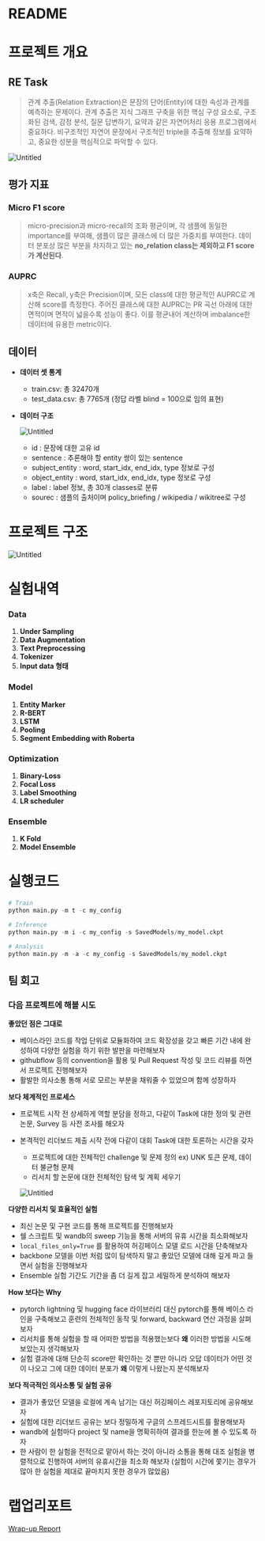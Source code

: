 # README

# 프로젝트 개요

## RE Task

> 관계 추출(Relation Extraction)은 문장의 단어(Entity)에 대한 속성과 관계를 예측하는 문제이다. 관계 추출은 지식 그래프 구축을 위한 핵심 구성 요소로, 구조화된 검색, 감정 분석, 질문 답변하기, 요약과 같은 자연어처리 응용 프로그램에서 중요하다. 비구조적인 자연어 문장에서 구조적인 triple을 추출해 정보를 요약하고, 중요한 성분을 핵심적으로 파악할 수 있다.
> 

![Untitled](README%202cd09064f02145aa8750911db73f6113/Untitled.png)

## 평가 지표

### **Micro F1 score**

> micro-precision과 micro-recall의 조화 평균이며, 각 샘플에 동일한 importance를 부여해, 샘플이 많은 클래스에 더 많은 가중치를 부여한다. 데이터 분포상 많은 부분을 차지하고 있는 **no_relation class는 제외하고 F1 score가 계산된다**.
> 

### **AUPRC**

> x축은 Recall, y축은 Precision이며, 모든 class에 대한 평균적인 AUPRC로 계산해 score를 측정한다. 주어진 클래스에 대한 AUPRC는 PR 곡선 아래에 대한 면적이며 면적이 넓을수록 성능이 좋다. 이를 평균내어 계산하며 imbalance한 데이터에 유용한 metric이다.
> 

## 데이터

- **데이터 셋 통계**
    - train.csv: 총 32470개
    - test_data.csv: 총 7765개 (정답 라벨 blind = 100으로 임의 표현)
- **데이터 구조**
    
    ![Untitled](README%202cd09064f02145aa8750911db73f6113/Untitled%201.png)
    
    - id : 문장에 대한 고유 id
    - sentence : 추론해야 할 entity 쌍이 있는 sentence
    - subject_entity : word, start_idx, end_idx, type 정보로 구성
    - object_entity : word, start_idx, end_idx, type 정보로 구성
    - label : label 정보, 총 30개 classes로 분류
    - sourec : 샘플의 출처이며 policy_briefing / wikipedia / wikitree로 구성

# 프로젝트 구조

![Untitled](README%202cd09064f02145aa8750911db73f6113/Untitled%202.png)

# 실험내역

### Data

1. **Under Sampling**
2. **Data Augmentation**
3. **Text Preprocessing**
4. **Tokenizer**
5. **Input data 형태**

### **Model**

1. **Entity Marker**
2. **R-BERT**
3. **LSTM**
4. **Pooling**
5. **Segment Embedding with Roberta**

### Optimization

1. **Binary-Loss**
2. **Focal Loss**
3. **Label Smoothing**
4. **LR scheduler**

### Ensemble

1. **K Fold**
2. **Model Ensemble**

# 실행코드

```python
# Train
python main.py -m t -c my_config 

# Inference
python main.py -m i -c my_config -s SavedModels/my_model.ckpt

# Analysis 
python main.py -m -a -c my_config -s SavedModels/my_model.ckpt
```

## 팀 회고

### 다음 프로젝트에 해볼 시도

**좋았던 점은 그대로**

- 베이스라인 코드를 작업 단위로 모듈화하여 코드 확장성을 갖고  빠른 기간 내에 완성하여 다양한 실험을 하기 위한 발판을 마련해보자
- githubflow 등의 convention을 활용 및 Pull Request 작성 및 코드 리뷰를 하면서 프로젝트 진행해보자
- 활발한 의사소통 통해 서로 모르는 부분을 채워줄 수 있었으며 함께 성장하자

**보다 체계적인 프로세스**

- 프로젝트 시작 전 상세하게 역할 분담을 정하고,  다같이 Task에 대한 정의 및 관련 논문, Survey 등 사전 조사를 해오자
- 본격적인 리더보드 제출 시작 전에 다같이 대회 Task에 대한 토론하는 시간을 갖자
    - 프로젝트에 대한 전체적인 challenge 및 문제 정의                ex) UNK 토큰 문제, 데이터 불균형 문제
    - 리서치 할 논문에 대한 전체적인 탐색 및 계획 세우기
    
    ![Untitled](README%202cd09064f02145aa8750911db73f6113/Untitled%203.png)
    

**다양한 리서치 및 효율적인 실험**

- 최신 논문 및 구현 코드를 통해 프로젝트를 진행해보자
- 쉘 스크립트 및 wandb의 sweep 기능을 통해 서버의 유휴 시간을 최소화해보자
- `local_files_only=True` 를 활용하여 허깅페이스 모델 로드 시간을 단축해보자
- backbone 모델을 이번 처럼 많이 탐색하지 말고 좋았던 모델에 대해 깊게 파고 들면서 실험을 진행해보자
- Ensemble 실험 기간도 기간을 좀 더 길게 잡고 세밀하게 분석하여 해보자

**How 보다는 Why**

- pytorch lightning 및 hugging face 라이브러리 대신 pytorch를 통해 베이스 라인을 구축해보고 훈련의 전체적인 동작 및 forward, backward 연산 과정을 살펴보자
- 리서치를 통해 실험을 할 때 어떠한 방법을 적용했는보다 **왜** 이러한 방법을 시도해보았는지 생각해보자
- 실험 결과에 대해 단순히 score만 확인하는 것 뿐만 아니라 오답 데이터가 어떤 것이 나오고 그에 대한 데이터 분포가 **왜** 이렇게 나왔는지 분석해보자

**보다 적극적인 의사소통 및 실험 공유**

- 결과가 좋았던 모델을 로컬에 계속 남기는 대신 허깅페이스 레포지토리에 공유해보자
- 실험에 대한 리더보드 공유는 보다 정밀하게 구글의 스프레드시트를 활용해보자
- wandb에 실험마다 project 및 name을 명확히하여 결과를 한눈에 볼 수 있도록 하자
- 한 사람이 한 실험을 전적으로 맡아서 하는 것이 아니라 소통을 통해 대조 실험을 병렬적으로 진행하여 서버의 유휴시간을 최소화 해보자 (실험이 시간에 쫓기는 경우가 많아 한 실험을 제대로 끝마치지 못한 경우가 많았음)

# 랩업리포트

[Wrap-up Report]([https://leeyeryeong.notion.site/KLUE-REPORT-60b06143abfa42bf8aff579212e13682](https://www.notion.so/KLUE-REPORT-60b06143abfa42bf8aff579212e13682))